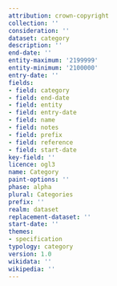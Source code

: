 ```yaml
---
attribution: crown-copyright
collection: ''
consideration: ''
dataset: category
description: ''
end-date: ''
entity-maximum: '2199999'
entity-minimum: '2100000'
entry-date: ''
fields:
- field: category
- field: end-date
- field: entity
- field: entry-date
- field: name
- field: notes
- field: prefix
- field: reference
- field: start-date
key-field: ''
licence: ogl3
name: Category
paint-options: ''
phase: alpha
plural: Categories
prefix: ''
realm: dataset
replacement-dataset: ''
start-date: ''
themes:
- specification
typology: category
version: 1.0
wikidata: ''
wikipedia: ''
---
```

